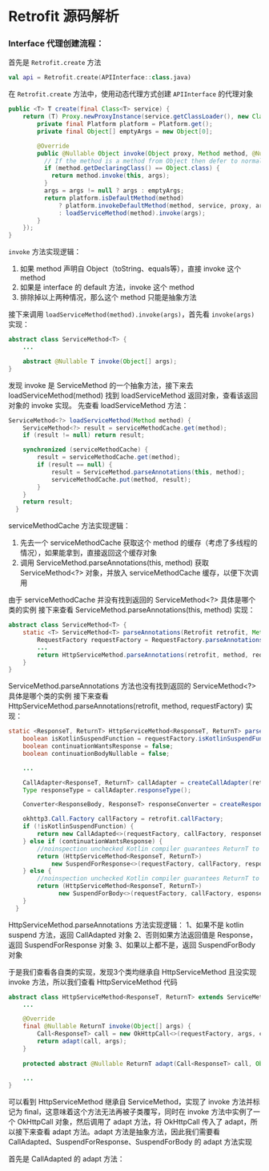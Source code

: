 # Retrofit 源码解析

### Interface 代理创建流程：

首先是 `Retrofit.create` 方法

```kotlin
val api = Retrofit.create(APIInterface::class.java)
```

在 `Retrofit.create` 方法中，使用动态代理方式创建 `APIInterface` 的代理对象

```java
public <T> T create(final Class<T> service) {
    return (T) Proxy.newProxyInstance(service.getClassLoader(), new Class<?>[]{service}, new InvocationHandler() {
        private final Platform platform = Platform.get();
        private final Object[] emptyArgs = new Object[0];

        @Override
        public @Nullable Object invoke(Object proxy, Method method, @Nullable Object[] args) throws Throwable {
          // If the method is a method from Object then defer to normal invocation.
          if (method.getDeclaringClass() == Object.class) {
            return method.invoke(this, args);
          }
          args = args != null ? args : emptyArgs;
          return platform.isDefaultMethod(method)
              ? platform.invokeDefaultMethod(method, service, proxy, args)
              : loadServiceMethod(method).invoke(args);
        }
    });
}
```

`invoke` 方法实现逻辑：
1. 如果 method 声明自 Object（toString、equals等），直接 invoke 这个 method
2. 如果是 interface 的 default 方法，invoke 这个 method
3. 排除掉以上两种情况，那么这个 method 只能是抽象方法

接下来调用 `loadServiceMethod(method).invoke(args)`，首先看 `invoke(args)` 实现：

```java
abstract class ServiceMethod<T> {
    ...

    abstract @Nullable T invoke(Object[] args);
}
```
发现 invoke 是 ServiceMethod<T> 的一个抽象方法，接下来去 loadServiceMethod(method) 找到 loadServiceMethod 返回对象，查看该返回对象的 invoke 实现。
先查看 loadServiceMethod 方法：

```java
ServiceMethod<?> loadServiceMethod(Method method) {
    ServiceMethod<?> result = serviceMethodCache.get(method);
    if (result != null) return result;

    synchronized (serviceMethodCache) {
        result = serviceMethodCache.get(method);
        if (result == null) {
            result = ServiceMethod.parseAnnotations(this, method);
            serviceMethodCache.put(method, result);
        }
    }
    return result;
  }
```

serviceMethodCache 方法实现逻辑：
1. 先去一个 serviceMethodCache 获取这个 method 的缓存（考虑了多线程的情况），如果能拿到，直接返回这个缓存对象
2. 调用 ServiceMethod.parseAnnotations(this, method) 获取 ServiceMethod<?> 对象，并放入 serviceMethodCache 缓存，以便下次调用

由于 serviceMethodCache 并没有找到返回的 ServiceMethod<?> 具体是哪个类的实例
接下来查看 ServiceMethod.parseAnnotations(this, method) 实现：

```java
abstract class ServiceMethod<T> {
    static <T> ServiceMethod<T> parseAnnotations(Retrofit retrofit, Method method) {
        RequestFactory requestFactory = RequestFactory.parseAnnotations(retrofit, method);
        ...
        return HttpServiceMethod.parseAnnotations(retrofit, method, requestFactory);
    }
}
```

ServiceMethod<T>.parseAnnotations 方法也没有找到返回的 ServiceMethod<?> 具体是哪个类的实例
接下来查看 HttpServiceMethod.parseAnnotations(retrofit, method, requestFactory) 实现：

```java
static <ResponseT, ReturnT> HttpServiceMethod<ResponseT, ReturnT> parseAnnotations(Retrofit retrofit, Method method, RequestFactory requestFactory) {
    boolean isKotlinSuspendFunction = requestFactory.isKotlinSuspendFunction;
    boolean continuationWantsResponse = false;
    boolean continuationBodyNullable = false;

    ...

    CallAdapter<ResponseT, ReturnT> callAdapter = createCallAdapter(retrofit, method, adapterType, annotations);
    Type responseType = callAdapter.responseType();

    Converter<ResponseBody, ResponseT> responseConverter = createResponseConverter(retrofit, method, responseType);

    okhttp3.Call.Factory callFactory = retrofit.callFactory;
    if (!isKotlinSuspendFunction) {
        return new CallAdapted<>(requestFactory, callFactory, responseConverter, callAdapter);
    } else if (continuationWantsResponse) {
        //noinspection unchecked Kotlin compiler guarantees ReturnT to be Object.
        return (HttpServiceMethod<ResponseT, ReturnT>)
            new SuspendForResponse<>(requestFactory, callFactory, responseConverter, (CallAdapter<ResponseT, Call<ResponseT>>) callAdapter);
    } else {
        //noinspection unchecked Kotlin compiler guarantees ReturnT to be Object.
        return (HttpServiceMethod<ResponseT, ReturnT>)
              new SuspendForBody<>(requestFactory, callFactory, esponseConverter, (CallAdapter<ResponseT, Call<ResponseT>>)callAdapter, continuationBodyNullable);
    }
  }
```

HttpServiceMethod.parseAnnotations 方法实现逻辑：
1、如果不是 kotlin suspend 方法，返回 CallAdapted 对象
2、否则如果方法返回值是 Response，返回 SuspendForResponse 对象
3、如果以上都不是，返回 SuspendForBody 对象

于是我们查看各自类的实现，发现3个类均继承自 HttpServiceMethod 且没实现 invoke 方法，所以我们查看 HttpServiceMethod 代码

```java
abstract class HttpServiceMethod<ResponseT, ReturnT> extends ServiceMethod<ReturnT> {
    ...

    @Override
    final @Nullable ReturnT invoke(Object[] args) {
        Call<ResponseT> call = new OkHttpCall<>(requestFactory, args, callFactory, responseConverter);
        return adapt(call, args);
    }
    
    protected abstract @Nullable ReturnT adapt(Call<ResponseT> call, Object[] args);

    ...
}
```

可以看到 HttpServiceMethod 继承自 ServiceMethod，实现了 invoke 方法并标记为 final，这意味着这个方法无法再被子类覆写，同时在 invoke 方法中实例了一个 OkHttpCall 对象，然后调用了 adapt 方法，将 OkHttpCall 传入了 adapt，所以接下来查看 adapt 方法。adapt 方法是抽象方法，因此我们需要看 CallAdapted、SuspendForResponse、SuspendForBody 的 adapt 方法实现

首先是 CallAdapted 的 adapt 方法：